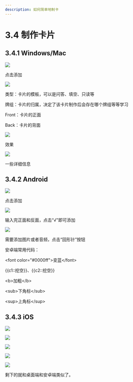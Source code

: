 ```yaml
---
description: 如何简单地制卡
---
```


# 3.4 制作卡片

## 3.4.1 Windows/Mac

![](../.gitbook/assets/tim-tu-pian-20180926212258.png)

点击添加



![](../.gitbook/assets/tim-jie-tu-20180926225331.png)

类型：卡片的模板，可以是问答、填空、只读等

牌组：卡片的归属，决定了该卡片制作后会存在哪个牌组等等学习

Front：卡片的正面

Back：卡片的背面

![](../.gitbook/assets/tim-jie-tu-20180926225350.png)

效果

![](../.gitbook/assets/tim-jie-tu-20181003075042.png)

一些详细信息

## 3.4.2 Android

![](../.gitbook/assets/screenshot_20180927-203644.jpg)

点击添加

![](../.gitbook/assets/screenshot_20180927-203655.jpg)

输入完正面和反面，点击“√”即可添加

![](../.gitbook/assets/tim-jie-tu-20181003075450.png)

需要添加图片或者音频，点击“回形针”按钮

  
安卓端常用代码：

&lt;font color="\#0000ff"&gt;变蓝&lt;/font&gt;

{{c1::挖空}}、{{c2::挖空}}

&lt;b&gt;加粗&lt;/b&gt;

&lt;sub&gt;下角标&lt;/sub&gt;

&lt;sup&gt;上角标&lt;/sup&gt;

##  3.4.3 iOS

![](../.gitbook/assets/1af7bd7367a4593a2f8f88be090fb17e.png)

![](../.gitbook/assets/b1d310214467431250db198f41220900.png)

![](../.gitbook/assets/a9afa85328c99823bed4e7d02ae0e723.png)

![](../.gitbook/assets/2a96bc8fa4dcca5bf5674447b4851bff.png)

![](../.gitbook/assets/fad645652a556345fbcbd7d135df0fa4.png)

剩下的就和桌面端和安卓端类似了。

